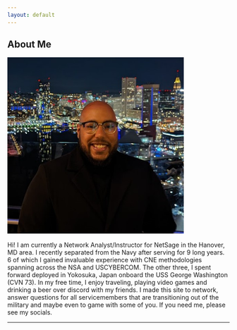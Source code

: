 ```yaml
---
layout: default
---
```


## About Me

<img class="profile-picture" src="headshot.jpg" width="400" height="400"/>

Hi! I am currently a Network Analyst/Instructor for NetSage in the Hanover, MD area. I recently separated from the Navy after serving for 9 long years. 6 of which I gained invaluable experience with CNE methodologies spanning across the NSA and USCYBERCOM. The other three, I spent forward deployed in Yokosuka, Japan onboard the USS George Washington (CVN 73). In my free time, I enjoy traveling, playing video games and drinking a beer over discord with my friends. I made this site to network, answer questions for all servicemembers that are transitioning out of the military and maybe even to game with some of you. If you need me, please see my socials.

---


